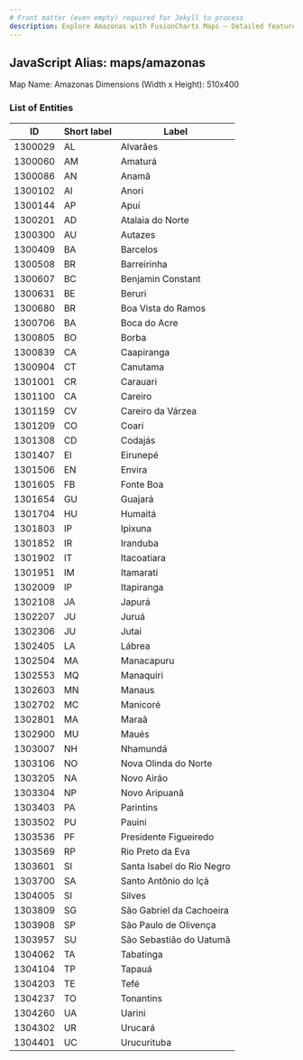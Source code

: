 ```yaml
---
# Front matter (even empty) required for Jekyll to process
description: Explore Amazonas with FusionCharts Maps – Detailed features for seamless integration. Try now & enhance your data visualization today! 
---
```


## JavaScript Alias: maps/amazonas

Map Name: Amazonas
Dimensions (Width x Height): 510x400

### List of Entities

| ID      | Short label | Label                     |
| ------- | ----------- | ------------------------- |
| 1300029 | AL          | Alvarães                  |
| 1300060 | AM          | Amaturá                   |
| 1300086 | AN          | Anamã                     |
| 1300102 | AI          | Anori                     |
| 1300144 | AP          | Apuí                      |
| 1300201 | AD          | Atalaia do Norte          |
| 1300300 | AU          | Autazes                   |
| 1300409 | BA          | Barcelos                  |
| 1300508 | BR          | Barreirinha               |
| 1300607 | BC          | Benjamin Constant         |
| 1300631 | BE          | Beruri                    |
| 1300680 | BR          | Boa Vista do Ramos        |
| 1300706 | BA          | Boca do Acre              |
| 1300805 | BO          | Borba                     |
| 1300839 | CA          | Caapiranga                |
| 1300904 | CT          | Canutama                  |
| 1301001 | CR          | Carauari                  |
| 1301100 | CA          | Careiro                   |
| 1301159 | CV          | Careiro da Várzea         |
| 1301209 | CO          | Coari                     |
| 1301308 | CD          | Codajás                   |
| 1301407 | EI          | Eirunepé                  |
| 1301506 | EN          | Envira                    |
| 1301605 | FB          | Fonte Boa                 |
| 1301654 | GU          | Guajará                   |
| 1301704 | HU          | Humaitá                   |
| 1301803 | IP          | Ipixuna                   |
| 1301852 | IR          | Iranduba                  |
| 1301902 | IT          | Itacoatiara               |
| 1301951 | IM          | Itamarati                 |
| 1302009 | IP          | Itapiranga                |
| 1302108 | JA          | Japurá                    |
| 1302207 | JU          | Juruá                     |
| 1302306 | JU          | Jutaí                     |
| 1302405 | LA          | Lábrea                    |
| 1302504 | MA          | Manacapuru                |
| 1302553 | MQ          | Manaquiri                 |
| 1302603 | MN          | Manaus                    |
| 1302702 | MC          | Manicoré                  |
| 1302801 | MA          | Maraã                     |
| 1302900 | MU          | Maués                     |
| 1303007 | NH          | Nhamundá                  |
| 1303106 | NO          | Nova Olinda do Norte      |
| 1303205 | NA          | Novo Airão                |
| 1303304 | NP          | Novo Aripuanã             |
| 1303403 | PA          | Parintins                 |
| 1303502 | PU          | Pauini                    |
| 1303536 | PF          | Presidente Figueiredo     |
| 1303569 | RP          | Rio Preto da Eva          |
| 1303601 | SI          | Santa Isabel do Rio Negro |
| 1303700 | SA          | Santo Antônio do Içá      |
| 1304005 | SI          | Silves                    |
| 1303809 | SG          | São Gabriel da Cachoeira  |
| 1303908 | SP          | São Paulo de Olivença     |
| 1303957 | SU          | São Sebastião do Uatumã   |
| 1304062 | TA          | Tabatinga                 |
| 1304104 | TP          | Tapauá                    |
| 1304203 | TE          | Tefé                      |
| 1304237 | TO          | Tonantins                 |
| 1304260 | UA          | Uarini                    |
| 1304302 | UR          | Urucará                   |
| 1304401 | UC          | Urucurituba               |
